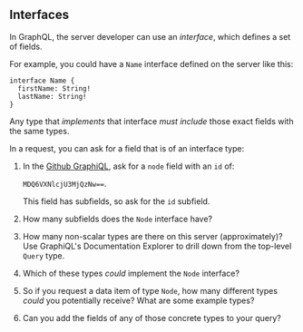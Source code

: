 ## Interfaces

In GraphQL, the server developer can use an _interface_, which defines
a set of fields.

For example, you could have a `Name` interface defined on the server like this:

```
interface Name {
  firstName: String!
  lastName: String!
}
```

Any type that _implements_ that interface _must include_ those exact fields with the same types.

In a request, you can ask for a field that is of an interface type:

1. In the [Github GraphiQL](https://developer.github.com/early-access/graphql/explorer/), ask for a `node` field with an `id` of:

   `MDQ6VXNlcjU3MjQzNw==`.

   This field has subfields, so ask for the `id` subfield.

2. How many subfields does the `Node` interface have?

3. How many non-scalar types are there on this server (approximately)?
   Use GraphiQL's Documentation Explorer to drill down from
   the top-level `Query` type.

4. Which of these types _could_ implement the `Node` interface?

5. So if you request a data item of type `Node`, how many different types _could_ you potentially receive? What are some example types?

6. Can you add the fields of any of those concrete types to your query?
